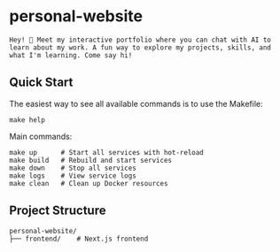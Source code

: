 # personal-website

    Hey! 👋 Meet my interactive portfolio where you can chat with AI to learn about my work. A fun way to explore my projects, skills, and what I'm learning. Come say hi!

## Quick Start

The easiest way to see all available commands is to use the Makefile:

    make help

Main commands:

    make up      # Start all services with hot-reload
    make build   # Rebuild and start services
    make down    # Stop all services
    make logs    # View service logs
    make clean   # Clean up Docker resources

## Project Structure

    personal-website/
    ├── frontend/    # Next.js frontend
